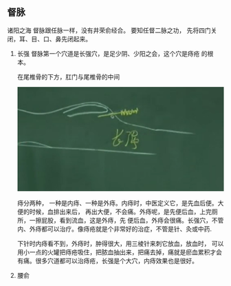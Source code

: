 ## 督脉
诸阳之海
督脉跟任脉一样，没有井荣俞经合。
要知任督二脉之功， 先将四门关闭，耳、目、口、鼻先闭起来。

1. 长强
    督脉第一个穴道是长强穴，是足少阴、少阳之会，这个穴是痔疮 的根本。

    在尾椎骨的下方，肛门与尾椎骨的中间

    <img src="./长强下针.png">

    痔分两种， 一种是内痔、一种是外痔。内痔时，中医定义它，是先血后便。大便的时候，血排出来后， 再出大便，不会痛。外痔呢，是先便后血，上完厕所，一擦屁股，看到流血，这是外痔，先 便后血，外痔会很痛。长强穴，不管内、外痔都可以治疗。像痔疮就是个非常好的治症，不管是针、灸或中药.

    下针时内痔看不到，外痔时，肿得很大，用三棱针来刺它放血，放血时， 可以用小一点的火罐把痔疮吸住，把脓血抽出来，把痛去掉，痛就是瘀血累积才会有痛。很多穴道都可以治痔疮，长强是个大穴，内痔效果也是很好。
2. 腰俞
   